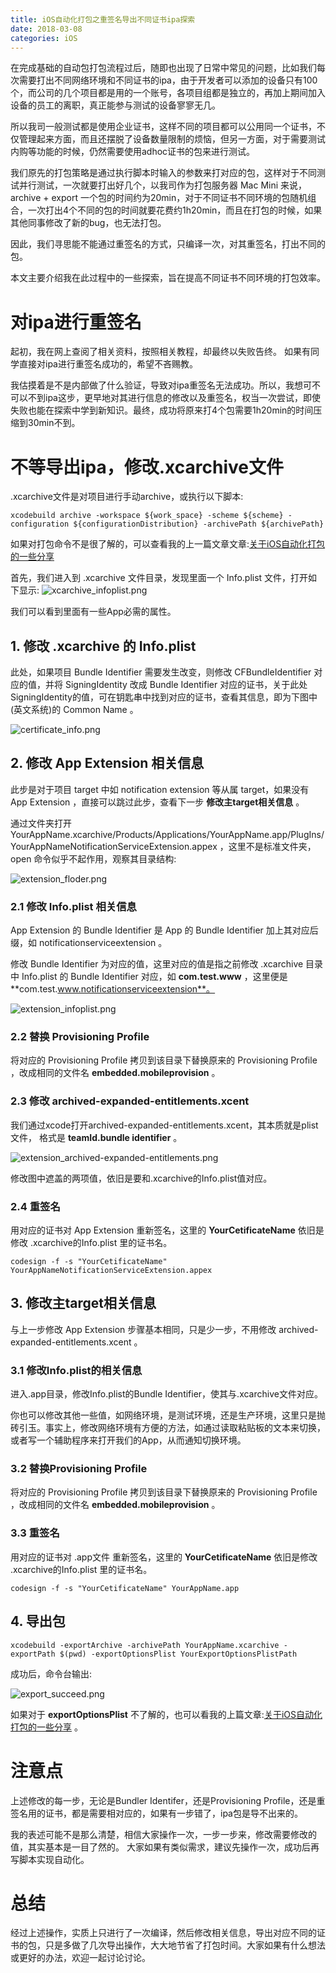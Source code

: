 ```yaml
---
title: iOS自动化打包之重签名导出不同证书ipa探索
date: 2018-03-08
categories: iOS
---
```


在完成基础的自动包打包流程过后，随即也出现了日常中常见的问题，比如我们每次需要打出不同网络环境和不同证书的ipa，由于开发者可以添加的设备只有100个，而公司的几个项目都是用的一个账号，各项目组都是独立的，再加上期间加入设备的员工的离职，真正能参与测试的设备寥寥无几。

所以我司一般测试都是使用企业证书，这样不同的项目都可以公用同一个证书，不仅管理起来方面，而且还摆脱了设备数量限制的烦恼，但另一方面，对于需要测试内购等功能的时候，仍然需要使用adhoc证书的包来进行测试。

我们原先的打包策略是通过执行脚本时输入的参数来打对应的包，这样对于不同测试并行测试，一次就要打出好几个，以我司作为打包服务器 Mac Mini 来说，archive + export 一个包的时间约为20min，对于不同证书不同环境的包随机组合，一次打出4个不同的包的时间就要花费约1h20min，而且在打包的时候，如果其他同事修改了新的bug，也无法打包。

因此，我们寻思能不能通过重签名的方式，只编译一次，对其重签名，打出不同的包。

本文主要介绍我在此过程中的一些探索，旨在提高不同证书不同环境的打包效率。


# 对ipa进行重签名

起初，我在网上查阅了相关资料，按照相关教程，却最终以失败告终。 如果有同学直接对ipa进行重签名成功的，希望不吝赐教。

我估摸着是不是内部做了什么验证，导致对ipa重签名无法成功。所以，我想可不可以不到ipa这步，更早地对其进行信息的修改以及重签名，权当一次尝试，即使失败也能在探索中学到新知识。最终，成功将原来打4个包需要1h20min的时间压缩到30min不到。
 

# 不等导出ipa，修改.xcarchive文件

.xcarchive文件是对项目进行手动archive，或执行以下脚本:

```
xcodebuild archive -workspace ${work_space} -scheme ${scheme} -configuration ${configurationDistribution} -archivePath ${archivePath}
```

如果对打包命令不是很了解的，可以查看我的上一篇文章文章:[关于iOS自动化打包的一些分享](https://loyaltoorigin.github.io/2018/01/11/%E5%85%B3%E4%BA%8EiOS%E8%87%AA%E5%8A%A8%E5%8C%96%E6%89%93%E5%8C%85%E7%9A%84%E4%B8%80%E4%BA%9B%E5%88%86%E4%BA%AB/)

首先，我们进入到 .xcarchive 文件目录，发现里面一个 Info.plist 文件，打开如下显示:
![xcarchive_infoplist.png](https://blog-1258097834.cos.ap-shanghai.myqcloud.com/iOS%E8%87%AA%E5%8A%A8%E5%8C%96%E6%89%93%E5%8C%85%E4%B9%8B%E9%87%8D%E7%AD%BE%E5%90%8D%E5%AF%BC%E5%87%BA%E4%B8%8D%E5%90%8C%E8%AF%81%E4%B9%A6ipa%E6%8E%A2%E7%B4%A2/xcarchive_infoplist.png?q-sign-algorithm=sha1&q-ak=AKIDmHJcHISyxNVlImAQO2KKPM9hmR55QP6I&q-sign-time=1542607918;1542609718&q-key-time=1542607918;1542609718&q-header-list=&q-url-param-list=&q-signature=53ad257d6584c1eb42aa274605d2328d86250458&x-cos-security-token=0f4b29d2d934d689bb8ffaf070a81268b09755f810001)

我们可以看到里面有一些App必需的属性。


## 1. 修改 .xcarchive 的 Info.plist

此处，如果项目 Bundle Identifier 需要发生改变，则修改 CFBundleIdentifier 对应的值，并将 SigningIdentity 改成 Bundle Identifier 对应的证书，关于此处SigningIdentity的值，可在钥匙串中找到对应的证书，查看其信息，即为下图中(英文系统)的 Common Name 。

![certificate_info.png](https://blog-1258097834.cos.ap-shanghai.myqcloud.com/iOS%E8%87%AA%E5%8A%A8%E5%8C%96%E6%89%93%E5%8C%85%E4%B9%8B%E9%87%8D%E7%AD%BE%E5%90%8D%E5%AF%BC%E5%87%BA%E4%B8%8D%E5%90%8C%E8%AF%81%E4%B9%A6ipa%E6%8E%A2%E7%B4%A2/certificate_info.png?q-sign-algorithm=sha1&q-ak=AKIDMWIy6EKtsLCaYBW667zWlTEiTwtXhSaF&q-sign-time=1542607858;1542609658&q-key-time=1542607858;1542609658&q-header-list=&q-url-param-list=&q-signature=5591f125235eeff1bed033104279f7498bf03557&x-cos-security-token=f6a95d171b721c4b12efa87f63da52e7c9deebf610001)


## 2. 修改 App Extension 相关信息

此步是对于项目 target 中如 notification extension 等从属 target，如果没有 App Extension ，直接可以跳过此步，查看下一步 **修改主target相关信息** 。

通过文件夹打开 YourAppName.xcarchive/Products/Applications/YourAppName.app/PlugIns/YourAppNameNotificationServiceExtension.appex ，这里不是标准文件夹，open 命令似乎不起作用，观察其目录结构:

![extension_floder.png](https://blog-1258097834.cos.ap-shanghai.myqcloud.com/iOS%E8%87%AA%E5%8A%A8%E5%8C%96%E6%89%93%E5%8C%85%E4%B9%8B%E9%87%8D%E7%AD%BE%E5%90%8D%E5%AF%BC%E5%87%BA%E4%B8%8D%E5%90%8C%E8%AF%81%E4%B9%A6ipa%E6%8E%A2%E7%B4%A2/extension_floder.png?q-sign-algorithm=sha1&q-ak=AKIDaVkaOH5z1HTMBTy0zyocEz56sJ0nJLEi&q-sign-time=1542607951;1542609751&q-key-time=1542607951;1542609751&q-header-list=&q-url-param-list=&q-signature=ce6c299252f87d589282667d944a2a304553a9f8&x-cos-security-token=54f6f8562fe3237462c78a8a4228d0aa6b6aafc510001)


### 2.1 修改 Info.plist 相关信息

App Extension 的 Bundle Identifier 是 App 的 Bundle Identifier 加上其对应后缀，如 notificationserviceextension 。

修改 Bundle Identifier 为对应的值，这里对应的值是指之前修改 .xcarchive 目录中 Info.plist 的 Bundle Identifier 对应，如 **com.test.www** ，这里便是 **com.test.www.notificationserviceextension**。

![extension_infoplist.png](https://blog-1258097834.cos.ap-shanghai.myqcloud.com/iOS%E8%87%AA%E5%8A%A8%E5%8C%96%E6%89%93%E5%8C%85%E4%B9%8B%E9%87%8D%E7%AD%BE%E5%90%8D%E5%AF%BC%E5%87%BA%E4%B8%8D%E5%90%8C%E8%AF%81%E4%B9%A6ipa%E6%8E%A2%E7%B4%A2/extension_infoplist.png?q-sign-algorithm=sha1&q-ak=AKIDsBixLGiHWpo81vpHAMYgT17s4ydlcjCM&q-sign-time=1542607986;1542609786&q-key-time=1542607986;1542609786&q-header-list=&q-url-param-list=&q-signature=cbf245d2c304ee9162f27f658d5076e5e169a8fd&x-cos-security-token=4f3dc9971b738a57f0909eb29f37208f53d798be10001)

### 2.2 替换 Provisioning Profile

将对应的 Provisioning Profile 拷贝到该目录下替换原来的 Provisioning Profile ，改成相同的文件名 **embedded.mobileprovision** 。


### 2.3 修改 archived-expanded-entitlements.xcent

我们通过xcode打开archived-expanded-entitlements.xcent，其本质就是plist文件，
格式是 **teamId.bundle identifier** 。

![extension_archived-expanded-entitlements.png](https://blog-1258097834.cos.ap-shanghai.myqcloud.com/iOS%E8%87%AA%E5%8A%A8%E5%8C%96%E6%89%93%E5%8C%85%E4%B9%8B%E9%87%8D%E7%AD%BE%E5%90%8D%E5%AF%BC%E5%87%BA%E4%B8%8D%E5%90%8C%E8%AF%81%E4%B9%A6ipa%E6%8E%A2%E7%B4%A2/extension_archived-expanded-entitlements.png?q-sign-algorithm=sha1&q-ak=AKIDLDw6XKrG3XABY7b79aLKmkpJJnPVnG1d&q-sign-time=1542608018;1542609818&q-key-time=1542608018;1542609818&q-header-list=&q-url-param-list=&q-signature=d9049b9af7190becf6f1e345681cbe9aff63da85&x-cos-security-token=3eb8208c733f1046eac0502a08e31360b7e9940010001)

修改图中遮盖的两项值，依旧是要和.xcarchive的Info.plist值对应。

### 2.4 重签名

用对应的证书对 App Extension 重新签名，这里的 **YourCetificateName** 依旧是修改 .xcarchive的Info.plist 里的证书名。

```
codesign -f -s "YourCetificateName" YourAppNameNotificationServiceExtension.appex
```


## 3. 修改主target相关信息

与上一步修改 App Extension 步骤基本相同，只是少一步，不用修改 archived-expanded-entitlements.xcent 。

### 3.1 修改Info.plist的相关信息

进入.app目录，修改Info.plist的Bundle Identifier，使其与.xcarchive文件对应。

你也可以修改其他一些值，如网络环境，是测试环境，还是生产环境，这里只是抛砖引玉。事实上，修改网络环境有方便的方法，如通过读取粘贴板的文本来切换，或者写一个辅助程序来打开我们的App，从而通知切换环境。

### 3.2 替换Provisioning Profile

将对应的 Provisioning Profile 拷贝到该目录下替换原来的 Provisioning Profile ，改成相同的文件名 **embedded.mobileprovision** 。


### 3.3 重签名

用对应的证书对 .app文件 重新签名，这里的 **YourCetificateName** 依旧是修改 .xcarchive的Info.plist 里的证书名。

```
codesign -f -s "YourCetificateName" YourAppName.app
```

## 4. 导出包

```
xcodebuild -exportArchive -archivePath YourAppName.xcarchive -exportPath $(pwd) -exportOptionsPlist YourExportOptionsPlistPath
```
成功后，命令台输出:

![export_succeed.png](https://blog-1258097834.cos.ap-shanghai.myqcloud.com/iOS%E8%87%AA%E5%8A%A8%E5%8C%96%E6%89%93%E5%8C%85%E4%B9%8B%E9%87%8D%E7%AD%BE%E5%90%8D%E5%AF%BC%E5%87%BA%E4%B8%8D%E5%90%8C%E8%AF%81%E4%B9%A6ipa%E6%8E%A2%E7%B4%A2/export_succeed.png?q-sign-algorithm=sha1&q-ak=AKIDrMk3YrR1zHTPBA6WNLCSlh3YGG7nncu0&q-sign-time=1542608080;1542609880&q-key-time=1542608080;1542609880&q-header-list=&q-url-param-list=&q-signature=d32acd97b75cb80f1a0dfbb8c5a21bd3d4b54e0e&x-cos-security-token=24c82afd92277e2733368b652d4b7822d0947ee510001)

如果对于 **exportOptionsPlist** 不了解的，也可以看我的上篇文章:[关于iOS自动化打包的一些分享](https://loyaltoorigin.github.io/2018/01/11/%E5%85%B3%E4%BA%8EiOS%E8%87%AA%E5%8A%A8%E5%8C%96%E6%89%93%E5%8C%85%E7%9A%84%E4%B8%80%E4%BA%9B%E5%88%86%E4%BA%AB/)
。

# 注意点

上述修改的每一步，无论是Bundler Identifer，还是Provisioning Profile，还是重签名用的证书，都是需要相对应的，如果有一步错了，ipa包是导不出来的。

我的表述可能不是那么清楚，相信大家操作一次，一步一步来，修改需要修改的值，其实基本是一目了然的。
大家如果有类似需求，建议先操作一次，成功后再写脚本实现自动化。

# 总结

经过上述操作，实质上只进行了一次编译，然后修改相关信息，导出对应不同的证书的包，只是多做了几次导出操作，大大地节省了打包时间。大家如果有什么想法或更好的办法，欢迎一起讨论讨论。





